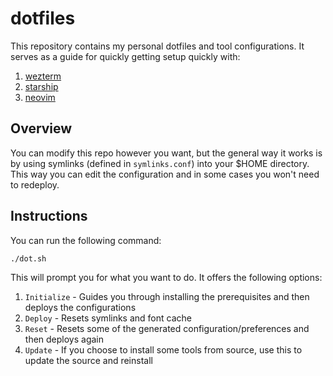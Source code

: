 # dotfiles

This repository contains my personal dotfiles and tool configurations. It serves as a guide for quickly getting setup quickly with:

1. [wezterm](https://wezfurlong.org/wezterm/)
1. [starship](https://starship.rs/)
1. [neovim](https://neovim.io/)

## Overview

You can modify this repo however you want, but the general way it works is by using symlinks
(defined in `symlinks.conf`) into your $HOME directory. This way you can edit the configuration and
in some cases you won't need to redeploy.

## Instructions

You can run the following command:

```bash
./dot.sh
```

This will prompt you for what you want to do. It offers the following options:

1. `Initialize` - Guides you through installing the prerequisites and then deploys the configurations
1. `Deploy` - Resets symlinks and font cache
1. `Reset` - Resets some of the generated configuration/preferences and then deploys again
1. `Update` - If you choose to install some tools from source, use this to update the source and reinstall

